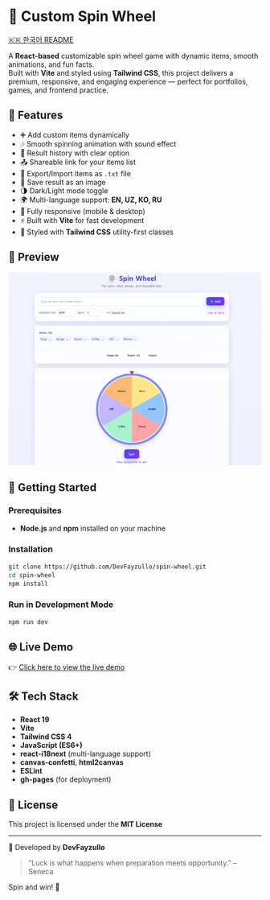 # 🎡 Custom Spin Wheel

[🇰🇷 한국어 README](./README.kr.md)

A **React-based** customizable spin wheel game with dynamic items, smooth animations, and fun facts.  
Built with **Vite** and styled using **Tailwind CSS**, this project delivers a premium, responsive, and engaging experience — perfect for portfolios, games, and frontend practice.

## 🧠 Features

- ➕ Add custom items dynamically
- 🎶 Smooth spinning animation with sound effect
- 📜 Result history with clear option
- 📤 Shareable link for your items list
- 📂 Export/Import items as `.txt` file
- 📸 Save result as an image
- 🌗 Dark/Light mode toggle
- 🌍 Multi-language support: **EN, UZ, KO, RU**
- 📱 Fully responsive (mobile & desktop)
- ⚡ Built with **Vite** for fast development
- 🎨 Styled with **Tailwind CSS** utility-first classes

## 📸 Preview

![screenshot](./public/screenshot.png)

## 🚀 Getting Started

### Prerequisites

- **Node.js** and **npm** installed on your machine

### Installation

```bash
git clone https://github.com/DevFayzullo/spin-wheel.git
cd spin-wheel
npm install
```

### Run in Development Mode

```bash
npm run dev
```

## 🌐 Live Demo

👉 [Click here to view the live demo](https://DevFayzullo.github.io/spin-wheel)

## 🛠️ Tech Stack

- **React 19**
- **Vite**
- **Tailwind CSS 4**
- **JavaScript (ES6+)**
- **react-i18next** (multi-language support)
- **canvas-confetti**, **html2canvas**
- **ESLint**
- **gh-pages** (for deployment)

## 📄 License

This project is licensed under the **MIT License**

---

📌 Developed by **DevFayzullo**

> “Luck is what happens when preparation meets opportunity.” – Seneca

Spin and win! 🎯
